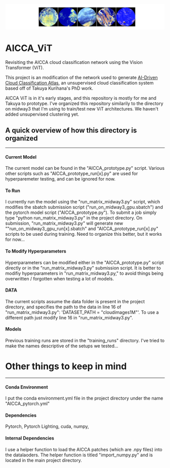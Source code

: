 ![alt text](https://github.com/tatsumonkman47/AICCA_ViT/blob/master/evaluation_figures/example_patches0.png)

# AICCA_ViT
Revisiting the AICCA cloud classification network using the Vision Transformer (ViT).

This project is an modification of the network used to generate [AI-Driven Cloud Classification Atlas](https://www.mdpi.com/2072-4292/14/22/5690), an unsupervised cloud classification system based off of Takuya Kurihana's PhD work.

AICCA ViT is in it's early stages, and this repository is mostly for me and Takuya to prototype. I've organized this repository similarily to the directory on midway3 that I'm using to train/test new ViT architectures. We haven't added unsupervised clustering yet.


## A quick overview of how this directory is organized
---------------------------------------------------
#### Current Model
The current model can be found in the "AICCA_prototype.py" script. Various other scripts such as "AICCA_prototype_run[x].py" are used for hyperparemeter testing, and can be ignored for now.

#### To Run
I currently run the model using the "run_matrix_midway3.py" script, which modifies the sbatch submission script ("run_on_midway3_gpu.sbatch") and the pytorch model script ("AICCA_prototype.py"). To submit a job simply type "python run_matrix_midway3.py" in the project directory. On submission, "run_matrix_midway3.py" will generate new ""run_on_midway3_gpu_run[x].sbatch" and "AICCA_prototype_run[x].py" scripts to be used during training. Need to organize this better, but it works for now...

#### To Modify Hyperparameters
Hyperparameters can be modified either in the "AICCA_prototype.py" script directly or in the "run_matrix_midway3.py" submission script. It is better to modifiy hyperparameters in "run_matrix_midway3.py," to avoid things being overwritten / forgotten when testing a lot of models.

#### DATA
The current scripts assume the data folder is present in the project directory, and specifies the path to the data in line 16 of "run_matrix_midway3.py": 'DATASET_PATH = "cloudimages1M"'. To use a different path just modify line 16 in "run_matrix_midway3.py".

#### Models
Previous training runs are stored in the "training_runs" directory. I've tried to make the names descriptive of the setups we tested...



# Other things to keep in mind
----------------------------
#### Conda Environment
I put the conda environment.yml file in the project directory under the name "AICCA_pytorch.yml"
#### Dependencies
Pytorch, Pytorch Lighting, cuda, numpy, 
#### Internal Dependencies
I use a helper function to load the AICCA patches (which are .npy files) into the datalaoders. The helper function is titled "import_numpy.py" and is located in the main project directory.

